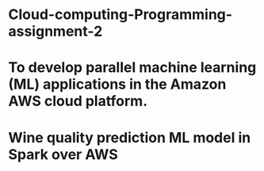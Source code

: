 # Cloud-computing-Programming-assignment-2
# To develop parallel machine learning (ML) applications in the Amazon AWS cloud platform.
# Wine quality prediction ML model in Spark over AWS
